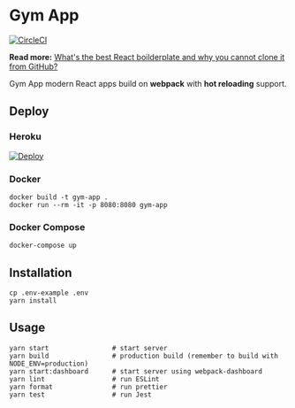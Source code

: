 # Gym App

[![CircleCI](https://circleci.com/gh/MichalZalecki/react-boilerplate-lite.svg?style=svg)](https://circleci.com/gh/MichalZalecki/react-boilerplate-lite)

**Read more:** [What's the best React boilderplate and why you cannot clone it from GitHub?](https://michalzalecki.com/the-best-react-boilerplate/)

Gym App modern React apps build on **webpack** with **hot reloading** support.

## Deploy

### Heroku

[![Deploy](https://www.herokucdn.com/deploy/button.svg)](https://heroku.com/deploy)

### Docker

    docker build -t gym-app .
    docker run --rm -it -p 8080:8080 gym-app

### Docker Compose

    docker-compose up

## Installation

```
cp .env-example .env
yarn install
```

## Usage

```
yarn start                # start server
yarn build                # production build (remember to build with NODE_ENV=production)
yarn start:dashboard      # start server using webpack-dashboard
yarn lint                 # run ESLint
yarn format               # run prettier
yarn test                 # run Jest
```
